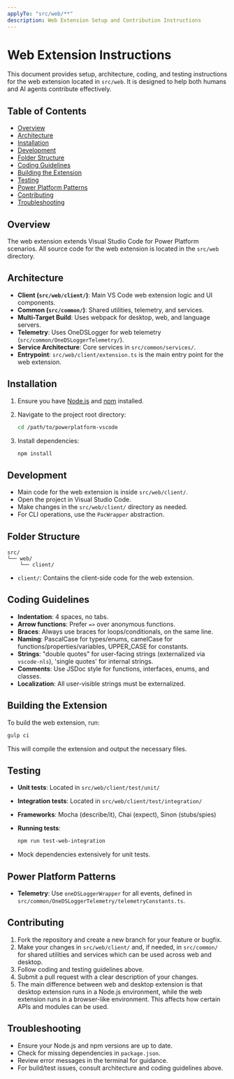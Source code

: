 ```yaml
---
applyTo: "src/web/**"
description: Web Extension Setup and Contribution Instructions
---
```


# Web Extension Instructions

This document provides setup, architecture, coding, and testing instructions for the web extension located in `src/web`. It is designed to help both humans and AI agents contribute effectively.

## Table of Contents

- [Overview](#overview)
- [Architecture](#architecture)
- [Installation](#installation)
- [Development](#development)
- [Folder Structure](#folder-structure)
- [Coding Guidelines](#coding-guidelines)
- [Building the Extension](#building-the-extension)
- [Testing](#testing)
- [Power Platform Patterns](#power-platform-patterns)
- [Contributing](#contributing)
- [Troubleshooting](#troubleshooting)

## Overview

The web extension extends Visual Studio Code for Power Platform scenarios. All source code for the web extension is located in the `src/web` directory.

## Architecture

- **Client (`src/web/client/`)**: Main VS Code web extension logic and UI components.
- **Common (`src/common/`)**: Shared utilities, telemetry, and services.
- **Multi-Target Build**: Uses webpack for desktop, web, and language servers.
- **Telemetry**: Uses OneDSLogger for web telemetry (`src/common/OneDSLoggerTelemetry/`).
- **Service Architecture**: Core services in `src/common/services/`.
- **Entrypoint**: `src/web/client/extension.ts` is the main entry point for the web extension.

## Installation

1. Ensure you have [Node.js](https://nodejs.org/) and [npm](https://www.npmjs.com/) installed.
2. Navigate to the project root directory:

   ```sh
   cd /path/to/powerplatform-vscode
   ```

3. Install dependencies:

   ```sh
   npm install
   ```

## Development

- Main code for the web extension is inside `src/web/client/`.
- Open the project in Visual Studio Code.
- Make changes in the `src/web/client/` directory as needed.
- For CLI operations, use the `PacWrapper` abstraction.

## Folder Structure

```text
src/
└── web/
    └── client/
```

- `client/`: Contains the client-side code for the web extension.

## Coding Guidelines

- **Indentation**: 4 spaces, no tabs.
- **Arrow functions**: Prefer `=>` over anonymous functions.
- **Braces**: Always use braces for loops/conditionals, on the same line.
- **Naming**: PascalCase for types/enums, camelCase for functions/properties/variables, UPPER_CASE for constants.
- **Strings**: "double quotes" for user-facing strings (externalized via `vscode-nls`), 'single quotes' for internal strings.
- **Comments**: Use JSDoc style for functions, interfaces, enums, and classes.
- **Localization**: All user-visible strings must be externalized.

## Building the Extension

To build the web extension, run:

```sh
gulp ci
```

This will compile the extension and output the necessary files.

## Testing

- **Unit tests**: Located in `src/web/client/test/unit/`
- **Integration tests**: Located in `src/web/client/test/integration/`
- **Frameworks**: Mocha (describe/it), Chai (expect), Sinon (stubs/spies)
- **Running tests**:

  ```sh
  npm run test-web-integration
  ```

- Mock dependencies extensively for unit tests.

## Power Platform Patterns

- **Telemetry**: Use `oneDSLoggerWrapper` for all events, defined in `src/common/OneDSLoggerTelemetry/telemetryConstants.ts`.

## Contributing

1. Fork the repository and create a new branch for your feature or bugfix.
2. Make your changes in `src/web/client/` and, if needed, in `src/common/` for shared utilities and services which can be used across web and desktop.
3. Follow coding and testing guidelines above.
4. Submit a pull request with a clear description of your changes.
5. The main difference between web and desktop extension is that desktop extension runs in a Node.js environment, while the web extension runs in a browser-like environment. This affects how certain APIs and modules can be used.

## Troubleshooting

- Ensure your Node.js and npm versions are up to date.
- Check for missing dependencies in `package.json`.
- Review error messages in the terminal for guidance.
- For build/test issues, consult architecture and coding guidelines above.
